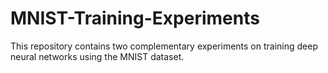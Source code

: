 # MNIST-Training-Experiments
This repository contains two complementary experiments on training deep neural networks using the MNIST dataset.
